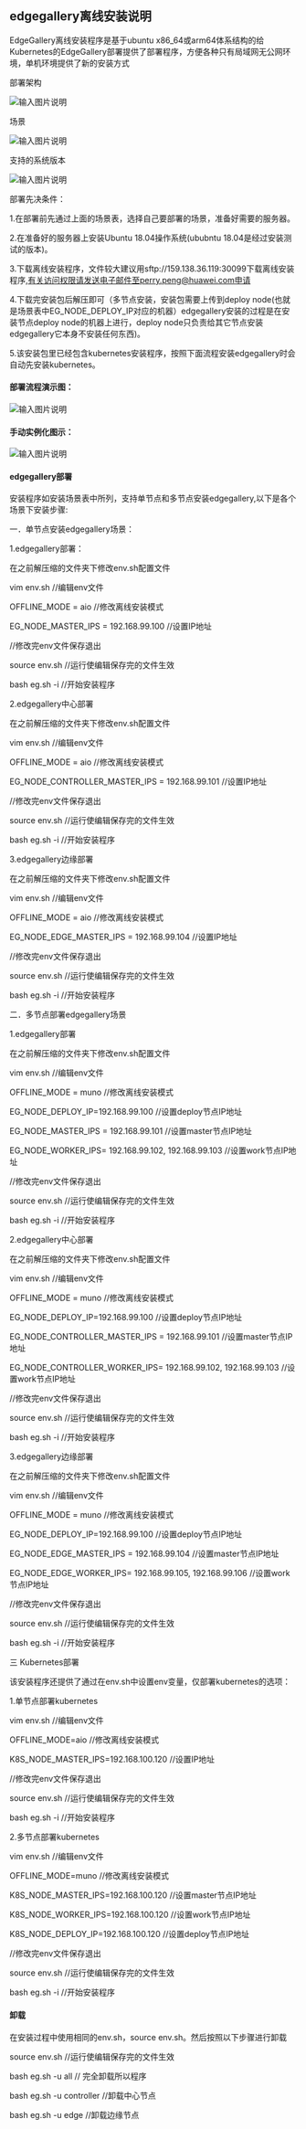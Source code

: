 ##                                     edgegallery离线安装说明


EdgeGallery离线安装程序是基于ubuntu x86_64或arm64体系结构的给Kubernetes的EdgeGallery部署提供了部署程序，方便各种只有局域网无公网环境，单机环境提供了新的安装方式

 

部署架构

![输入图片说明](https://images.gitee.com/uploads/images/2020/0921/161645_3dc80db9_8040887.png "图片1.png")

 

场景

![输入图片说明](https://images.gitee.com/uploads/images/2020/0921/161710_272b1560_8040887.png "图片2.png") 

支持的系统版本

![输入图片说明](https://images.gitee.com/uploads/images/2020/0908/175524_dc986df0_7639331.png "屏幕截图.png")

 

部署先决条件：

1.在部署前先通过上面的场景表，选择自己要部署的场景，准备好需要的服务器。

2.在准备好的服务器上安装Ubuntu 18.04操作系统(ububntu 18.04是经过安装测试的版本)。

3.下载离线安装程序，文件较大建议用sftp://159.138.36.119:30099下载离线安装程序,有关访问权限请发送电子邮件至perry.peng@huawei.com申请

4.下载完安装包后解压即可（多节点安装，安装包需要上传到deploy node(也就是场景表中EG_NODE_DEPLOY_IP对应的机器）edgegallery安装的过程是在安装节点deploy node的机器上进行，deploy node只负责给其它节点安装edgegallery它本身不安装任何东西)。

5.该安装包里已经包含kubernetes安装程序，按照下面流程安装edgegallery时会自动先安装kubernetes。

#### **部署流程演示图：**

![输入图片说明](https://images.gitee.com/uploads/images/2020/0921/161738_6be158df_8040887.png "图片3.png") 

 

 

 

 

#### **手动实例化图示：**
![输入图片说明](https://images.gitee.com/uploads/images/2020/0921/161759_6f13ae7a_8040887.png "图片4.png")

 

#### **edgegallery部署**

安装程序如安装场景表中所列，支持单节点和多节点安装edgegallery,以下是各个场景下安装步骤:

一．单节点安装edgegallery场景：

1.edgegallery部署：

在之前解压缩的文件夹下修改env.sh配置文件

vim env.sh                                      //编辑env文件

OFFLINE_MODE = aio                              //修改离线安装模式

EG_NODE_MASTER_IPS = 192.168.99.100             //设置IP地址

//修改完env文件保存退出

source env.sh                                   //运行使编辑保存完的文件生效                                                            

bash eg.sh -i                                   //开始安装程序

2.edgegallery中心部署

在之前解压缩的文件夹下修改env.sh配置文件

vim  env.sh                                      //编辑env文件

OFFLINE_MODE = aio                               //修改离线安装模式

EG_NODE_CONTROLLER_MASTER_IPS = 192.168.99.101   //设置IP地址

//修改完env文件保存退出 

source env.sh                                  //运行使编辑保存完的文件生效

bash eg.sh -i                                  //开始安装程序

3.edgegallery边缘部署

在之前解压缩的文件夹下修改env.sh配置文件

vim env.sh                                       //编辑env文件

OFFLINE_MODE = aio                               //修改离线安装模式         

EG_NODE_EDGE_MASTER_IPS = 192.168.99.104         //设置IP地址

//修改完env文件保存退出

source env.sh                                    //运行使编辑保存完的文件生效

bash eg.sh -i                                    //开始安装程序

二．多节点部署edgegallery场景

1.edgegallery部署    

在之前解压缩的文件夹下修改env.sh配置文件 

vim env.sh                                          //编辑env文件

OFFLINE_MODE = muno                                 //修改离线安装模式

EG_NODE_DEPLOY_IP=192.168.99.100                    //设置deploy节点IP地址

EG_NODE_MASTER_IPS = 192.168.99.101                 //设置master节点IP地址

EG_NODE_WORKER_IPS= 192.168.99.102, 192.168.99.103  //设置work节点IP地址

//修改完env文件保存退出

source env.sh                                       //运行使编辑保存完的文件生效

bash eg.sh -i                                      //开始安装程序

2.edgegallery中心部署

在之前解压缩的文件夹下修改env.sh配置文件

vim env.sh                                           //编辑env文件

OFFLINE_MODE = muno                                  //修改离线安装模式

EG_NODE_DEPLOY_IP=192.168.99.100                     //设置deploy节点IP地址

EG_NODE_CONTROLLER_MASTER_IPS = 192.168.99.101       //设置master节点IP地址

EG_NODE_CONTROLLER_WORKER_IPS= 192.168.99.102, 192.168.99.103 //设置work节点IP地址

//修改完env文件保存退出

source env.sh                                        //运行使编辑保存完的文件生效

bash eg.sh -i                                        //开始安装程序

3.edgegallery边缘部署

在之前解压缩的文件夹下修改env.sh配置文件

vim env.sh                                                //编辑env文件

OFFLINE_MODE = muno                                       //修改离线安装模式

EG_NODE_DEPLOY_IP=192.168.99.100                          //设置deploy节点IP地址

EG_NODE_EDGE_MASTER_IPS = 192.168.99.104                  //设置master节点IP地址

EG_NODE_EDGE_WORKER_IPS= 192.168.99.105, 192.168.99.106   //设置work节点IP地址

//修改完env文件保存退出

source env.sh                                             //运行使编辑保存完的文件生效

bash eg.sh -i                                             //开始安装程序

三 Kubernetes部署

​      该安装程序还提供了通过在env.sh中设置env变量，仅部署kubernetes的选项：

1.单节点部署kubernetes

 vim  env.sh                                   //编辑env文件

OFFLINE_MODE=aio                             //修改离线安装模式

K8S_NODE_MASTER_IPS=192.168.100.120          //设置IP地址

//修改完env文件保存退出

source env.sh                                 //运行使编辑保存完的文件生效

bash eg.sh -i                                 //开始安装程序

2.多节点部署kubernetes

vim  env.sh                                  //编辑env文件

OFFLINE_MODE=muno                            //修改离线安装模式

K8S_NODE_MASTER_IPS=192.168.100.120          //设置master节点IP地址  

K8S_NODE_WORKER_IPS=192.168.100.120          //设置work节点IP地址

K8S_NODE_DEPLOY_IP=192.168.100.120           //设置deploy节点IP地址 

//修改完env文件保存退出

source env.sh                                //运行使编辑保存完的文件生效

bash eg.sh -i                                //开始安装程序

#### **卸载**

在安装过程中使用相同的env.sh，source env.sh。然后按照以下步骤进行卸载

source env.sh                     //运行使编辑保存完的文件生效

bash eg.sh -u all                 // 完全卸载所以程序

bash eg.sh -u controller          //卸载中心节点

bash eg.sh -u edge                //卸载边缘节点